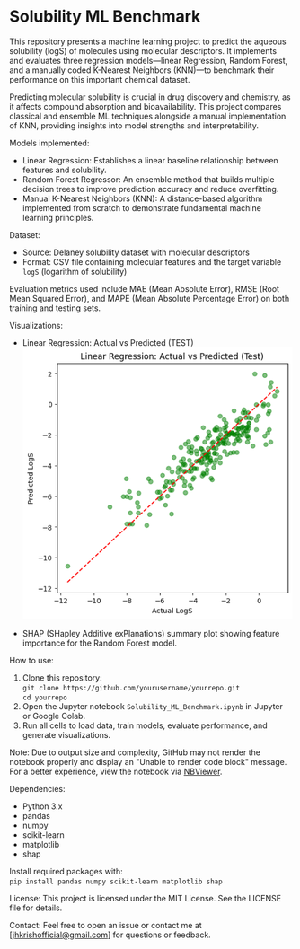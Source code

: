 # Solubility ML Benchmark

This repository presents a machine learning project to predict the aqueous solubility (logS) of molecules using molecular descriptors. It implements and evaluates three regression models—linear Regression, Random Forest, and a manually coded K-Nearest Neighbors (KNN)—to benchmark their performance on this important chemical dataset.

Predicting molecular solubility is crucial in drug discovery and chemistry, as it affects compound absorption and bioavailability. This project compares classical and ensemble ML techniques alongside a manual implementation of KNN, providing insights into model strengths and interpretability.

Models implemented:
- Linear Regression: Establishes a linear baseline relationship between features and solubility.
- Random Forest Regressor: An ensemble method that builds multiple decision trees to improve prediction accuracy and reduce overfitting.
- Manual K-Nearest Neighbors (KNN): A distance-based algorithm implemented from scratch to demonstrate fundamental machine learning principles.

Dataset:
- Source: Delaney solubility dataset with molecular descriptors  
- Format: CSV file containing molecular features and the target variable `logS` (logarithm of solubility)

Evaluation metrics used include MAE (Mean Absolute Error), RMSE (Root Mean Squared Error), and MAPE (Mean Absolute Percentage Error) on both training and testing sets.

Visualizations:
- Linear Regression: Actual vs Predicted (TEST)
  ![My plot](https://github.com/JHK0723/solubility-prediction-ML/blob/f0d532d40e5c62918d467b45854b6c2360d06c65/LRimage.png)

- SHAP (SHapley Additive exPlanations) summary plot showing feature importance for the Random Forest model.

How to use:
1. Clone this repository:  
   `git clone https://github.com/yourusername/yourrepo.git`  
   `cd yourrepo`
2. Open the Jupyter notebook `Solubility_ML_Benchmark.ipynb` in Jupyter or Google Colab.
3. Run all cells to load data, train models, evaluate performance, and generate visualizations.

Note: Due to output size and complexity, GitHub may not render the notebook properly and display an "Unable to render code block" message. For a better experience, view the notebook via [NBViewer](https://nbviewer.org/github/JHK0723/solubility-prediction-ML/blob/main/MolecularsolubitlityML.ipynb).

Dependencies:
- Python 3.x  
- pandas  
- numpy  
- scikit-learn  
- matplotlib  
- shap  

Install required packages with:  
`pip install pandas numpy scikit-learn matplotlib shap`

License:
This project is licensed under the MIT License. See the LICENSE file for details.

Contact:
Feel free to open an issue or contact me at [jhkrishofficial@gmail.com] for questions or feedback.


